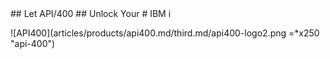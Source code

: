 <div markdown="1" class="api400-section3">
## Let API/400 
## Unlock Your
# IBM i

![API400](articles/products/api400.md/third.md/api400-logo2.png =*x250 "api-400")
</div>